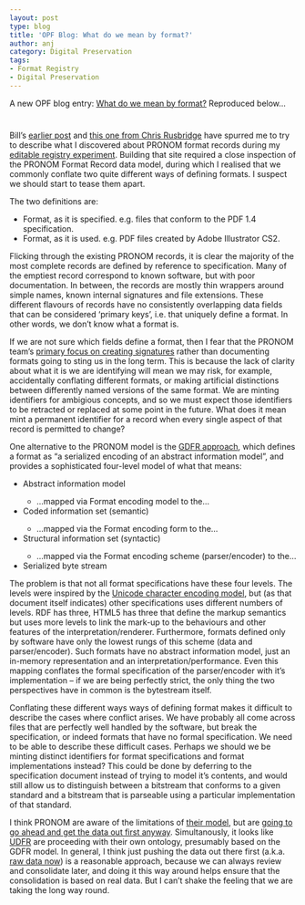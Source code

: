 ```yaml
---
layout: post
type: blog
title: 'OPF Blog: What do we mean by format?'
author: anj
category: Digital Preservation
tags:
- Format Registry
- Digital Preservation
---
```

<p>
A new OPF blog entry: <a href="http://openpreservation.org/knowledge/blogs/2011/08/10/what-do-we-mean-format/">What do we mean by format?</a> Reproduced below...
</p>
<!--break-->
<h1></h1>
<p>Bill’s <a class="external" href="http://www.openpreservation.org/blogs/2011-07-21-registry-guidelines-answers">earlier post</a> and <a class="external" href="http://unsustainableideas.wordpress.com/2011/08/05/so-what-was-that-twitter-rant-against-pronom-all-about/">this one from Chris Rusbridge</a> have spurred me to try to describe what I discovered about PRONOM format records during my <a class="external" href="http://www.openpreservation.org/blogs/2011-01-14-building-collaborative-format-registry-editor">editable registry experiment</a>. Building that site required a close inspection of the PRONOM Format Record data model, during which I realised that we commonly conflate two quite different ways of defining formats. I suspect we should start to tease them apart.</p>
<p><!--break--></p>
<p>The two definitions are:</p>
<ul>
<li>Format, as it is specified. e.g. files that conform to the PDF 1.4 specification.</li>
<li>Format, as it is used. e.g. PDF files created by Adobe Illustrator CS2.</li>
</ul>
<p>Flicking through the existing PRONOM records, it is clear the majority of the most complete records are defined by reference to specification. Many of the emptiest record correspond to known software, but with poor documentation. In between, the records are mostly thin wrappers around simple names, known internal signatures and file extensions. These different flavours of records have no consistently overlapping data fields that can be considered ‘primary keys’, i.e. that uniquely define a format. In other words, we don’t know what a format is.</p>
<p>If we are not sure which fields define a format, then I fear that the PRONOM team’s <a class="external" href="http://www.diigo.com/annotated/ea66cf2f076435d661fa5160a12593c1">primary focus on creating signatures</a> rather than documenting formats going to sting us in the long term. This is because the lack of clarity about what it is we are identifying will mean we may risk, for example, accidentally conflating different formats, or making artificial distinctions between differently named versions of the same format. We are minting identifiers for ambigious concepts, and so we must expect those identifiers to be retracted or replaced at some point in the future.&nbsp;What does it mean mint a permanent identifier for a record when every single aspect of that record is permitted to change?</p>
<p>One alternative to the PRONOM model is the <a class="external" href="http://www.dcc.ac.uk/events/talks-seminars/database-seminar-format-typing-preservation-data-sets-and-databases">GDFR approach</a>, which defines a format as “a serialized encoding of an abstract information model”, and provides a sophisticated four-level model of what that means:</p>
<ul>
<li>Abstract information model</li>
<ul>
<li>…mapped via Format encoding model to the…</li>
</ul>
<li>Coded information set (semantic)</li>
<ul>
<li>…mapped via the Format encoding form to the…</li>
</ul>
<li>Structural information set (syntactic)</li>
<ul>
<li>…mapped via the Format encoding scheme (parser/encoder) to the…</li>
</ul>
<li>Serialized byte stream</li>
</ul>
<p>The problem is that not all format specifications have these four levels. The levels were inspired by the <a class="external" href="http://www.unicode.org/unicode/reports/tr17/">Unicode character encoding model</a>, but (as that document itself indicates) other specifications uses different numbers of levels. RDF has three, HTML5 has three that define the markup semantics but uses more levels to link the mark-up to the behaviours and other features of the interpretation/renderer. Furthermore, formats defined only by software have only the lowest rungs of this scheme (data and parser/encoder). Such formats have no abstract information model, just an in-memory representation and an interpretation/performance. Even this mapping conflates the formal specification of the parser/encoder with it’s implementation – if we are being perfectly strict, the only thing the two perspectives have in common is the bytestream itself.</p>
<p>Conflating these different ways ways of defining format makes it difficult to describe the cases where conflict arises. We have probably all come across files that are perfectly well handled by the software, but break the specification, or indeed formats that have no formal specification. We need to be able to describe these difficult cases. Perhaps we should we be minting distinct identifiers for format specifications and format implementations instead? This could be done by deferring to the specification document instead of trying to model it’s contents, and would still allow us to distinguish between a bitstream that conforms to a given standard and a bitstream that is parseable using a particular implementation of that standard.</p>
<p>I think PRONOM are aware of the limitations of <a class="external" href="http://labs.nationalarchives.gov.uk/wordpress/wp-content/uploads/2011/06/draft-pronom-vocabulary-specification.pdf">their model</a>, but are <a class="external" href="http://www.diigo.com/annotated/45738c0e43add8eda9093cacb1e8a27a">going to go ahead and get the data out first anyway</a>. Simultanously, it looks like <a class="external" href="https://bitbucket.org/udfr/main/wiki/Home">UDFR</a>&nbsp;are proceeding with their own ontology, presumably based on the GDFR model. In general, I think just pushing the data out there first (a.k.a. <a class="external" href="http://www.bbc.co.uk/blogs/technology/2009/06/sir_tims_cry_raw_data_now.html">raw data now</a>) is a reasonable approach, because we can always review and consolidate later, and doing it this way around helps ensure that the consolidation is based on real data. But I can’t shake the feeling that we are taking the long way round.</p>